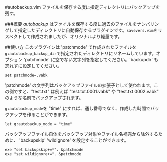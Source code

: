 #autobackup.vim
ファイルを保存する度に指定ディレクトリにバックアップを残す。

###概要
*autobackup* はファイルを保存する度に過去のファイルをナンバリングして指定したディレクトリに自動保存するプラグインです。`savevers.vim`をリスペクトして作成されましたが、オリジナルより軽量です。  


##使い方
このプラグインは 'patchmode' で作成されたファイルを`g:autobackup_backup_dir`で指定されたディレクトリにリネームしています。オプション 'patchmode' に空でない文字列を指定してください。'backupdir' も忘れずに設定してください。  

```vim
set patchmode=.vabk
```

'patchmode' の文字列はバックアップファイルの拡張子として使われます。この例ですと、"test.txt" は例えば "test.txt.0001.vabk" や "test.txt.0002.vabk" のような名前でバックアップされます。  

`g:autobackup_mode`を "time" にすれば、通し番号でなく、作成した時間でバックアップを作ることができます。  

```vim
let g:autobackup_mode = "time"
```


バックアップファイル自体をバックアップ対象やファイル名補完から除外するために、 'backupskip' 'wildignore' を設定することができます。  

```vim
exe "set backupskip+=*". &patchmode
exe "set wildignore+=". &patchmode
```
